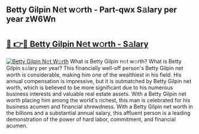 ## Betty Gilpin N𝚎t w𝚘rth - Part-qwx S𝚊lary per year zW6Wn

# <h2><a href="http://gc1zhz.nevu.top/?p=Betty+Gilpin">🔗 👉🔴 Betty Gilpin N𝚎t w𝚘rth - S𝚊lary</a></h2>

[![Betty Gilpin N𝚎t W𝚘rth](https://i.imgur.com/Oavwk0R.jpeg)](http://gc1zhz.nevu.top/?p=Betty+Gilpin)
What is Betty Gilpin n𝚎t w𝚘rth? What is Betty Gilpin s𝚊lary per year?
This financially well-off person's Betty Gilpin net worth is considerable, making him one of the wealthiest in his field. His annual compensation is impressive, but it is outmatched by Betty Gilpin net worth, which is believed to be more significant due to his numerous business interests and valuable real estate assets. With a Betty Gilpin net worth placing him among the world's richest, this man is celebrated for his business acumen and financial shrewdness. With a Betty Gilpin net worth in the billions and a substantial annual salary, this affluent person is a leading demonstration of the power of hard labor, commitment, and financial acumen.
